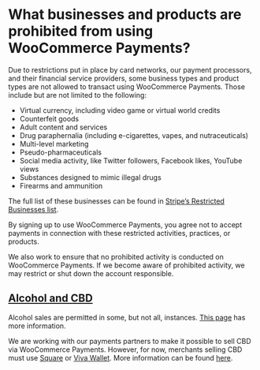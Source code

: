 # What businesses and products are prohibited from using WooCommerce Payments?

Due to restrictions put in place by card networks, our payment processors, and their financial service providers, some business types and product types are not allowed to transact using WooCommerce Payments. Those include but are not limited to the following:

*   Virtual currency, including video game or virtual world credits
*   Counterfeit goods
*   Adult content and services
*   Drug paraphernalia (including e-cigarettes, vapes, and nutraceuticals)
*   Multi-level marketing
*   Pseudo-pharmaceuticals
*   Social media activity, like Twitter followers, Facebook likes, YouTube views
*   Substances designed to mimic illegal drugs
*   Firearms and ammunition

The full list of these businesses can be found in [Stripe’s Restricted Businesses list](https://stripe.com/legal/restricted-businesses).

By signing up to use WooCommerce Payments, you agree not to accept payments in connection with these restricted activities, practices, or products.

We also work to ensure that no prohibited activity is conducted on WooCommerce Payments. If we become aware of prohibited activity, we may restrict or shut down the account responsible.

## [Alcohol and CBD](#alcohol-and-cbd)

Alcohol sales are permitted in some, but not all, instances. [This page](https://woocommerce.com/document/can-i-sell-alcohol-with-woocommerce-payments/) has more information.

We are working with our payments partners to make it possible to sell CBD via WooCommerce Payments. However, for now, merchants selling CBD must use [Square](https://woocommerce.com/products/square/) or [Viva Wallet](https://woocommerce.com/products/viva-wallet-for-woocommerce/). More information can be found [here](https://woocommerce.com/sell-cbd-online/).